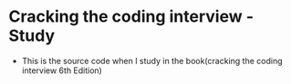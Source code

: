 # Cracking the coding interview - Study

* This is the source code when I study in the book(cracking the coding interview 6th Edition)
